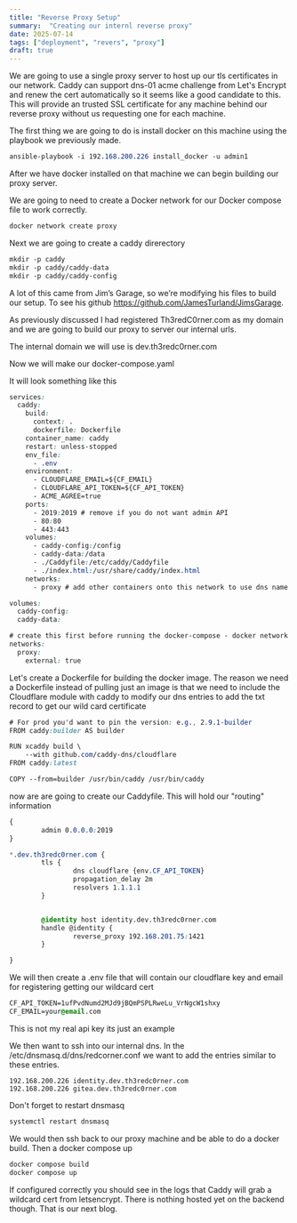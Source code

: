 ```yaml
---
title: "Reverse Proxy Setup"
summary:  "Creating our internl reverse proxy"
date: 2025-07-14
tags: ["deployment", "revers", "proxy"]
draft: true
---
```

We are going to use a single proxy server to host up our tls certificates in our network. Caddy can support dns-01 acme challenge from Let's Encrypt and renew the cert automatically so it seems like a good candidate to this.  This will provide an trusted SSL certificate for any machine behind our reverse proxy without us requesting one for each machine.

The first thing we are going to do is install docker on this machine using the playbook we previously made.

```css
ansible-playbook -i 192.168.200.226 install_docker -u admin1
```

 
After we have docker installed on that machine we can begin building our proxy server.  

We are going to need to create a Docker network for our Docker compose file to work correctly. 
```css
docker network create proxy
```

Next we are going to create a caddy direrectory
```css
mkdir -p caddy
mkdir -p caddy/caddy-data
mkdir -p caddy/caddy-config
```

A lot of this came from Jim’s Garage, so we’re modifying his files to build our setup.  To see his github https://github.com/JamesTurland/JimsGarage.

As previously discussed I had registered Th3redC0rner.com as my domain and we are going to build our proxy to server our internal urls.

The internal domain we will use is dev.th3redc0rner.com 

Now we will make our docker-compose.yaml

It will look something like this

```css
services:
  caddy:
    build:
      context: .
      dockerfile: Dockerfile
    container_name: caddy
    restart: unless-stopped
    env_file: 
      - .env
    environment:
      - CLOUDFLARE_EMAIL=${CF_EMAIL}
      - CLOUDFLARE_API_TOKEN=${CF_API_TOKEN}
      - ACME_AGREE=true
    ports:
      - 2019:2019 # remove if you do not want admin API
      - 80:80
      - 443:443
    volumes:
      - caddy-config:/config
      - caddy-data:/data
      - ./Caddyfile:/etc/caddy/Caddyfile
      - ./index.html:/usr/share/caddy/index.html
    networks:
      - proxy # add other containers onto this network to use dns name

volumes:
  caddy-config:
  caddy-data:

# create this first before running the docker-compose - docker network create caddy
networks:
  proxy:
    external: true
```

Let's create a Dockerfile for building the docker image.  The reason we need a Dockerfile instead of pulling just an image is that we need to include the Cloudflare module with caddy to modify our dns entries to add the txt record to get our wild card certificate

```css
# For prod you'd want to pin the version: e.g., 2.9.1-builder
FROM caddy:builder AS builder

RUN xcaddy build \
    --with github.com/caddy-dns/cloudflare
FROM caddy:latest

COPY --from=builder /usr/bin/caddy /usr/bin/caddy
```

now are are going to create our Caddyfile.  This will hold our "routing" information
```css
{
        admin 0.0.0.0:2019
}

*.dev.th3redc0rner.com {
        tls {
                dns cloudflare {env.CF_API_TOKEN}
                propagation_delay 2m
                resolvers 1.1.1.1
        }


        @identity host identity.dev.th3redc0rner.com
        handle @identity {
                reverse_proxy 192.168.201.75:1421
        }

}
```
 

We will then create a .env file that will contain our cloudflare key and email for registering getting our wildcard cert

```css
CF_API_TOKEN=1ufPvdNumd2MJd9jBQmPSPLRweLu_VrNgcW1shxy
CF_EMAIL=your@email.com

```
This is not my real api key its just an example

We then want to ssh into our internal dns.  In the /etc/dnsmasq.d/dns/redcorner.conf we want to add the entries similar to these entries. 

```
192.168.200.226 identity.dev.th3redc0rner.com
192.168.200.226 gitea.dev.th3redc0rner.com

```
Don't forget to restart dnsmasq
```css
systemctl restart dnsmasq
```
We would then ssh back to our proxy machine and be able to do a docker build.  Then a docker compose up

```css
docker compose build
docker compose up
```

If configured correctly you should see in the logs that Caddy will grab a wildcard cert from letsencrypt.  There is nothing hosted yet on the backend though.  That is our next blog.


